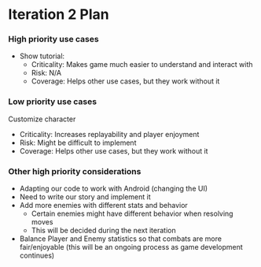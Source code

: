 # Iteration 2 Plan

### High priority use cases
- Show tutorial:
  - Criticality: Makes game much easier to understand and interact with
  - Risk: N/A
  - Coverage: Helps other use cases, but they work without it

### Low priority use cases
Customize character
- Criticality: Increases replayability and player enjoyment
- Risk: Might be difficult to implement
- Coverage: Helps other use cases, but they work without it

### Other high priority considerations
- Adapting our code to work with Android (changing the UI)
- Need to write our story and implement it
- Add more enemies with different stats and behavior
  - Certain enemies might have different behavior when resolving moves
  - This will be decided during the next iteration
- Balance Player and Enemy statistics so that combats are more fair/enjoyable (this will be an ongoing process as game development continues)
